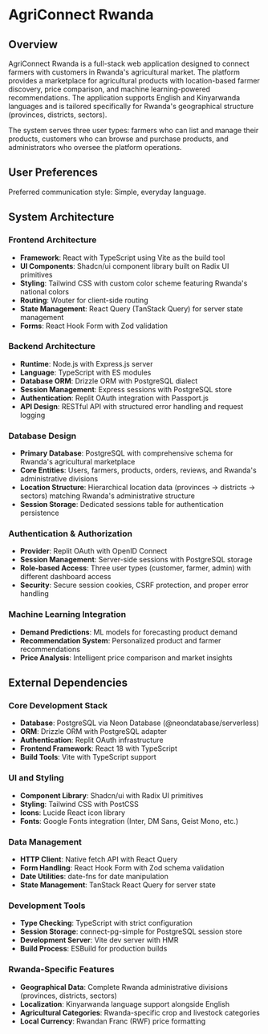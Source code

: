 # AgriConnect Rwanda

## Overview

AgriConnect Rwanda is a full-stack web application designed to connect farmers with customers in Rwanda's agricultural market. The platform provides a marketplace for agricultural products with location-based farmer discovery, price comparison, and machine learning-powered recommendations. The application supports English and Kinyarwanda languages and is tailored specifically for Rwanda's geographical structure (provinces, districts, sectors).

The system serves three user types: farmers who can list and manage their products, customers who can browse and purchase products, and administrators who oversee the platform operations.

## User Preferences

Preferred communication style: Simple, everyday language.

## System Architecture

### Frontend Architecture
- **Framework**: React with TypeScript using Vite as the build tool
- **UI Components**: Shadcn/ui component library built on Radix UI primitives
- **Styling**: Tailwind CSS with custom color scheme featuring Rwanda's national colors
- **Routing**: Wouter for client-side routing
- **State Management**: React Query (TanStack Query) for server state management
- **Forms**: React Hook Form with Zod validation

### Backend Architecture
- **Runtime**: Node.js with Express.js server
- **Language**: TypeScript with ES modules
- **Database ORM**: Drizzle ORM with PostgreSQL dialect
- **Session Management**: Express sessions with PostgreSQL store
- **Authentication**: Replit OAuth integration with Passport.js
- **API Design**: RESTful API with structured error handling and request logging

### Database Design
- **Primary Database**: PostgreSQL with comprehensive schema for Rwanda's agricultural marketplace
- **Core Entities**: Users, farmers, products, orders, reviews, and Rwanda's administrative divisions
- **Location Structure**: Hierarchical location data (provinces → districts → sectors) matching Rwanda's administrative structure
- **Session Storage**: Dedicated sessions table for authentication persistence

### Authentication & Authorization
- **Provider**: Replit OAuth with OpenID Connect
- **Session Management**: Server-side sessions with PostgreSQL storage
- **Role-based Access**: Three user types (customer, farmer, admin) with different dashboard access
- **Security**: Secure session cookies, CSRF protection, and proper error handling

### Machine Learning Integration
- **Demand Predictions**: ML models for forecasting product demand
- **Recommendation System**: Personalized product and farmer recommendations
- **Price Analysis**: Intelligent price comparison and market insights

## External Dependencies

### Core Development Stack
- **Database**: PostgreSQL via Neon Database (@neondatabase/serverless)
- **ORM**: Drizzle ORM with PostgreSQL adapter
- **Authentication**: Replit OAuth infrastructure
- **Frontend Framework**: React 18 with TypeScript
- **Build Tools**: Vite with TypeScript support

### UI and Styling
- **Component Library**: Shadcn/ui with Radix UI primitives
- **Styling**: Tailwind CSS with PostCSS
- **Icons**: Lucide React icon library
- **Fonts**: Google Fonts integration (Inter, DM Sans, Geist Mono, etc.)

### Data Management
- **HTTP Client**: Native fetch API with React Query
- **Form Handling**: React Hook Form with Zod schema validation
- **Date Utilities**: date-fns for date manipulation
- **State Management**: TanStack React Query for server state

### Development Tools
- **Type Checking**: TypeScript with strict configuration
- **Session Storage**: connect-pg-simple for PostgreSQL session store
- **Development Server**: Vite dev server with HMR
- **Build Process**: ESBuild for production builds

### Rwanda-Specific Features
- **Geographical Data**: Complete Rwanda administrative divisions (provinces, districts, sectors)
- **Localization**: Kinyarwanda language support alongside English
- **Agricultural Categories**: Rwanda-specific crop and livestock categories
- **Local Currency**: Rwandan Franc (RWF) price formatting